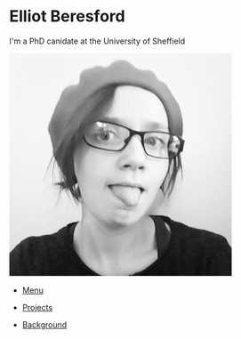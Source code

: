 # Elliot Beresford 

I'm a PhD canidate at the University of Sheffield 

![alt text](https://github.com/sanitea/sanitea.github.io/blob/master/images/nb1SUOoW_400x400.jpg?raw=true "Elliot Beresford")

* [Menu](https://www.google.com)

* [Projects](https://sanitea.github.io/projects)

* [Background](https://www.google.com)

